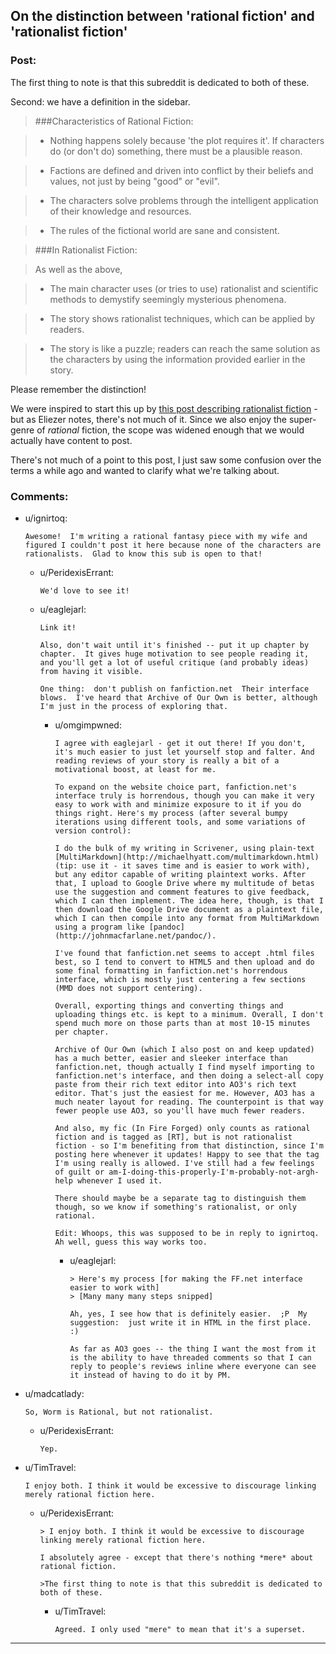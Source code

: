## On the distinction between 'rational fiction' and 'rationalist fiction'

### Post:

The first thing to note is that this subreddit is dedicated to both of these.  

Second:  we have a definition in the sidebar.  

>###Characteristics of Rational Fiction:

>* Nothing happens solely because 'the plot requires it'. If characters do (or don't do) something, there must be a plausible reason.

>* Factions are defined and driven into conflict by their beliefs and values, not just by being "good" or "evil".

>* The characters solve problems through the intelligent application of their knowledge and resources.

>* The rules of the fictional world are sane and consistent.


>###In Rationalist Fiction:

>As well as the above,

>* The main character uses (or tries to use) rationalist and scientific methods to demystify seemingly mysterious phenomena.

>* The story shows rationalist techniques, which can be applied by readers.

>* The story is like a puzzle; readers can reach the same solution as the characters by using the information provided earlier in the story.

Please remember the distinction!  

We were inspired to start this up by [this post describing rationalist fiction](http://lesswrong.com/lw/3m/rationalist_fiction/) - but as Eliezer notes, there's not much of it.  Since we also enjoy the super-genre of *rational* fiction, the scope was widened enough that we would actually have content to post.  

There's not much of a point to this post, I just saw some confusion over the terms a while ago and wanted to clarify what we're talking about.  

### Comments:

- u/ignirtoq:
  ```
  Awesome!  I'm writing a rational fantasy piece with my wife and figured I couldn't post it here because none of the characters are rationalists.  Glad to know this sub is open to that!
  ```

  - u/PeridexisErrant:
    ```
    We'd love to see it!
    ```

  - u/eaglejarl:
    ```
    Link it!

    Also, don't wait until it's finished -- put it up chapter by chapter.  It gives huge motivation to see people reading it, and you'll get a lot of useful critique (and probably ideas) from having it visible.

    One thing:  don't publish on fanfiction.net  Their interface blows.  I've heard that Archive of Our Own is better, although I'm just in the process of exploring that.
    ```

    - u/omgimpwned:
      ```
      I agree with eaglejarl - get it out there! If you don't, it's much easier to just let yourself stop and falter. And reading reviews of your story is really a bit of a motivational boost, at least for me.

      To expand on the website choice part, fanfiction.net's interface truly is horrendous, though you can make it very easy to work with and minimize exposure to it if you do things right. Here's my process (after several bumpy iterations using different tools, and some variations of version control):

      I do the bulk of my writing in Scrivener, using plain-text [MultiMarkdown](http://michaelhyatt.com/multimarkdown.html) (tip: use it - it saves time and is easier to work with), but any editor capable of writing plaintext works. After that, I upload to Google Drive where my multitude of betas use the suggestion and comment features to give feedback, which I can then implement. The idea here, though, is that I then download the Google Drive document as a plaintext file, which I can then compile into any format from MultiMarkdown using a program like [pandoc](http://johnmacfarlane.net/pandoc/).

      I've found that fanfiction.net seems to accept .html files best, so I tend to convert to HTML5 and then upload and do some final formatting in fanfiction.net's horrendous interface, which is mostly just centering a few sections (MMD does not support centering).

      Overall, exporting things and converting things and uploading things etc. is kept to a minimum. Overall, I don't spend much more on those parts than at most 10-15 minutes per chapter.

      Archive of Our Own (which I also post on and keep updated) has a much better, easier and sleeker interface than fanfiction.net, though actually I find myself importing to fanfiction.net's interface, and then doing a select-all copy paste from their rich text editor into AO3's rich text editor. That's just the easiest for me. However, AO3 has a much neater layout for reading. The counterpoint is that way fewer people use AO3, so you'll have much fewer readers.

      And also, my fic (In Fire Forged) only counts as rational fiction and is tagged as [RT], but is not rationalist fiction - so I'm benefiting from that distinction, since I'm posting here whenever it updates! Happy to see that the tag I'm using really is allowed. I've still had a few feelings of guilt or am-I-doing-this-properly-I'm-probably-not-argh-help whenever I used it.

      There should maybe be a separate tag to distinguish them though, so we know if something's rationalist, or only rational.

      Edit: Whoops, this was supposed to be in reply to ignirtoq. Ah well, guess this way works too.
      ```

      - u/eaglejarl:
        ```
        > Here's my process [for making the FF.net interface easier to work with]
        > [Many many many steps snipped]

        Ah, yes, I see how that is definitely easier.  ;P  My suggestion:  just write it in HTML in the first place.  :)

        As far as AO3 goes -- the thing I want the most from it is the ability to have threaded comments so that I can reply to people's reviews inline where everyone can see it instead of having to do it by PM.
        ```

- u/madcatlady:
  ```
  So, Worm is Rational, but not rationalist.
  ```

  - u/PeridexisErrant:
    ```
    Yep.
    ```

- u/TimTravel:
  ```
  I enjoy both. I think it would be excessive to discourage linking merely rational fiction here.
  ```

  - u/PeridexisErrant:
    ```
    > I enjoy both. I think it would be excessive to discourage linking merely rational fiction here.

    I absolutely agree - except that there's nothing *mere* about rational fiction.  

    >The first thing to note is that this subreddit is dedicated to both of these.
    ```

    - u/TimTravel:
      ```
      Agreed. I only used "mere" to mean that it's a superset.
      ```

---

